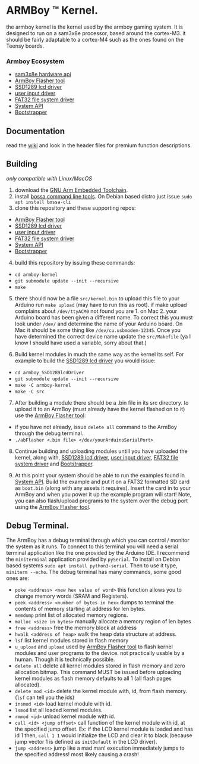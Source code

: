 # ARMBoy &trade; Kernel.
the armboy kernel is the kernel used by the armboy gaming system. It is designed to run on a sam3x8e processor, based
around the cortex-M3. it should be fairly adaptable to a cortex-M4 such as the ones found on the Teensy boards.

### Armboy Ecosystem
- [sam3x8e hardware api](https://github.com/CanadianCommander/sam3x8eHardwareAPI)
- [ArmBoy Flasher tool](https://github.com/CanadianCommander/ARMBoyFlasher)
- [SSD1289 lcd driver](https://github.com/CanadianCommander/armboy_SSD1289lcdDriver)
- [user input driver](https://github.com/CanadianCommander/ArmboyInputDriver)
- [FAT32 file system driver](https://github.com/CanadianCommander/armboy-fs)
- [System API](https://github.com/CanadianCommander/armboy-api)
- [Bootstrapper](https://github.com/CanadianCommander/armboy-init)

## Documentation  
read the [wiki](https://github.com/CanadianCommander/armboy-kernel/wiki) and look in the header files for premium function descriptions.

## Building
*only compatible with Linux/MacOS*

1. download the [GNU Arm Embedded Toolchain](https://developer.arm.com/open-source/gnu-toolchain/gnu-rm/downloads).
2. install [bossa command line tools](http://www.shumatech.com/web/products/bossa). On Debian based distro just issue `sudo apt install bossa-cli`
3. clone this repository and these supporting repos:
  - [ArmBoy Flasher tool](https://github.com/CanadianCommander/ARMBoyFlasher)
  - [SSD1289 lcd driver](https://github.com/CanadianCommander/armboy_SSD1289lcdDriver)
  - [user input driver](https://github.com/CanadianCommander/ArmboyInputDriver)
  - [FAT32 file system driver](https://github.com/CanadianCommander/armboy-fs)
  - [System API](https://github.com/CanadianCommander/armboy-api)
  - [Bootstrapper](https://github.com/CanadianCommander/armboy-init)
4. build this repository by issuing these commands:
  - `cd armboy-kernel`
  - `git submodule update --init --recursive`
  - `make`
5. there should now be a file `src/kernel.bin` to upload this file to your Arduino run `make upload` (may have to run this as root). if make upload complains about `/dev/ttyACM0` not found you are 1. on Mac 2. your Arduino board has been given a different name. To correct this you must look under `/dev/` and determine the name of your Arduino board. On Mac it should be some thing like `/dev/cu.usbmodem-12345`. Once you have determined the correct device name update the `src/Makefile` (ya I know I should have used a variable, sorry about that.)

6. Build kernel modules in much the same way as the kernel its self. For example to build the  [SSD1289 lcd driver](https://github.com/CanadianCommander/armboy_SSD1289lcdDriver) you would issue:
  - `cd armboy_SSD1289lcdDriver`
  - `git submodule update --init --recursive`
  - `make -C armboy-kernel`
  - `make -C src`

7. After building a module there should be a .bin file in its src directory. to upload it to an ArmBoy (must already have the kernel flashed on to it) use the [ArmBoy Flasher tool](https://github.com/CanadianCommander/ARMBoyFlasher):
  - if you have not already, issue `delete all` command to the ArmBoy through the debug terminal.
  - `./abFlasher <.bin file> </dev/yourArduinoSerialPort>`

8. Continue building and uploading modules untill you have uploaded the kernel, along with,  [SSD1289 lcd driver](https://github.com/CanadianCommander/armboy_SSD1289lcdDriver), [user input driver](https://github.com/CanadianCommander/ArmboyInputDriver), [FAT32 file system driver](https://github.com/CanadianCommander/armboy-fs) and [Bootstrapper](https://github.com/CanadianCommander/armboy-init).

9. At this point your system should be able to run the examples found in [System API](https://github.com/CanadianCommander/armboy-api). Build the example and put it on a FAT32 formatted SD card as `boot.bin` (along with any assets it requires). Insert the card in to your ArmBoy and when you power it up the example program will start! Note, you can also flash/upload programs to the system over the debug port using the [ArmBoy Flasher tool](https://github.com/CanadianCommander/ARMBoyFlasher).

## Debug Terminal.
The ArmBoy has a debug terminal through which you can control / monitor the system as it runs. To connect to this terminal you will need a serial terminal application like the one provided by the Arduino IDE. I recommend the `miniterminal` application provided by `pySerial`. To install on Debian based systems `sudo apt install python3-serial`. Then to use it type, `miniterm --echo`. The debug terminal has many commands, some good ones are:
- `poke <address> <new hex value of word>` this function allows you to change memory words (SRAM and Registers).
- `peek <address> <number of bytes in hex>` dumps to terminal the contents of memory starting at address for len bytes.
- `memdump` print list of allocated memory regions.
- `malloc <size in bytes>` manually allocate a memory region of len bytes
- `free <address>` free the memory block at address
- `hwalk <address of heap>` walk the heap data structure at address.
- `lsf` list kernel modules stored in flash memory
- `u_upload` and `upload` used by [ArmBoy Flasher tool](https://github.com/CanadianCommander/ARMBoyFlasher) to flash kernel modules and user programs to the device. not practically usable by a human. Though it is technically possible.
- `delete all` delete all kernel modules stored in flash memory and zero allocation bitmap. This command MUST be issued before uploading kernel modules as flash memory defaults to all 1 (all flash pages allocated).
- `delete mod <id>` delete the kernel module with, id, from flash memory. (`lsf` can tell you the ids)
- `insmod <id>` load kernel module with id.
- `lsmod` list all loaded kernel modules.
- `rmmod <id>` unload kernel module with id.
- `call <id> <jump offset>` call function of the kernel module with id, at the specified jump offset. Ex: if the LCD kernel module is loaded and has id 1 then, `call 1 1` would initialize the LCD and clear it to black (because jump vector 1 is defined as `initDefault` in the LCD driver).
- `jump <address>` jump like a mad man! execution immediately jumps to the specified address! most likely causing a crash!

